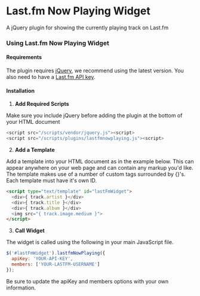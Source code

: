# Last.fm Now Playing Widget

A jQuery plugin for showing the currently playing track on Last.fm

### Using Last.fm Now Playing Widget

#### Requirements

The plugin requires [jQuery](http://jquery.com/download/), we recommend using the latest version. You also need to have a [Last.fm API key](http://www.last.fm/api/account/create).

#### Installation

1. **Add Required Scripts**

  Make sure you include jQuery before adding the plugin at the bottom of your HTML document

  ```javascript
  <script src="/scripts/vendor/jquery.js"><script>
  <script src="/scripts/plugins/lastfmnowplaying.js"><script>
  ```

2. **Add a Template**

  Add a template into your HTML document as in the example below. This can appear anywhere on your web page and can contain any markup you'd like. The template makes use of a number of custom tags surrounded by {}'s. Each template must have it's own ID.

  ```html
  <script type="text/template" id="lastFmWidget">
  	<div>{ track.artist }</div>
  	<div>{ track.title }</div>
  	<div>{ track.album }</div>
  	<img src="{ track.image.medium }">
  </script>
  ```

3. **Call Widget**

  The widget is called using the following in your main JavaScript file.

  ```javascript
  $('#lastFmWidget').lastfmNowPlaying({
  	apiKey: 'YOUR-API-KEY',
  	members: ['YOUR-LASTFM-USERNAME']
  });
  ```
  Be sure to update the apiKey and members options with your own information.
